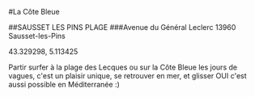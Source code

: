 #La Côte Bleue

##SAUSSET LES PINS PLAGE
###Avenue du Général Leclerc 13960 Sausset-les-Pins

43.329298, 5.113425

Partir surfer à la plage des Lecques ou sur la Côte Bleue les jours de vagues, c'est un plaisir unique, se retrouver en mer, et glisser OUI c'est aussi possible en Méditerranée :)

